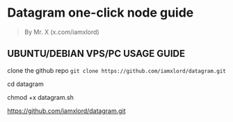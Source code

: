 # Datagram one-click node guide

> By Mr. X (x.com/iamxlord)

## UBUNTU/DEBIAN VPS/PC USAGE GUIDE
clone the github repo
```git clone https://github.com/iamxlord/datagram.git```

cd datagram

chmod +x datagram.sh

https://github.com/iamxlord/datagram.git
